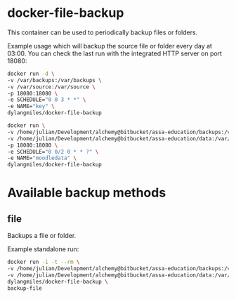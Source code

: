 # docker-file-backup

This container can be used to periodically backup files or folders.

Example usage which will backup the source file or folder every day at 03:00. You can check the last run with the integrated HTTP server on port 18080:

```bash
docker run -d \
-v /var/backups:/var/backups \
-v /var/source:/var/source \
-p 18080:18080 \
-e SCHEDULE="0 0 3 * *" \
-e NAME="key" \
dylangmiles/docker-file-backup
```

```bash
docker run \
-v /home/julian/Development/alchemy@bitbucket/assa-education/backups:/var/backups \
-v /home/julian/Development/alchemy@bitbucket/assa-education/data:/var/source \
-p 18080:18080 \
-e SCHEDULE="0 0/2 0 * * ?" \
-e NAME="moodledata" \
dylangmiles/docker-file-backup
```

# Available backup methods

## file

Backups a file or folder.

Example standalone run:

```bash
docker run -i -t --rm \
-v /home/julian/Development/alchemy@bitbucket/assa-education/backups:/var/backups \
-v /home/julian/Development/alchemy@bitbucket/assa-education/data:/var/source \
dylangmiles/docker-file-backup \
backup-file
```
